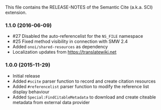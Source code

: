 This file contains the RELEASE-NOTES of the Semantic Cite (a.k.a. SCI) extension.

### 1.1.0 (2016-06-09)

* #27 Disabled the auto-referencelist for the `NS_FILE` namespace
* #25 Fixed method visibility in connection with SMW 2.4
* Added `onoi/shared-resources` as dependency
* Localization updates from https://translatewiki.net

### 1.0.0 (2015-11-29)

* Initial release
* Added `#scite` parser function to record and create citation resources
* Added `#referencelist` parser function to modify the reference list display behaviour
* Added `Special:FindCitableMetadata` to download and create citeable metadata from external data provider
